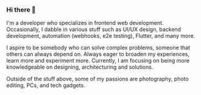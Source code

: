 ### Hi there 👋

I'm a developer who specializes in frontend web development. Occasionally, I dabble in various stuff such as UI/UX design, backend development, automation (webhooks, e2e testing), Flutter, and many more.

I aspire to be somebody who can solve complex problems, someone that others can always depend on. Always eager to broaden my experiences, learn more and experiment more. Currently, I am focusing on being more knowledgeable on designing, architecturing and solutions.

Outside of the stuff above, some of my passions are photography, photo editing, PCs, and tech gadgets.
